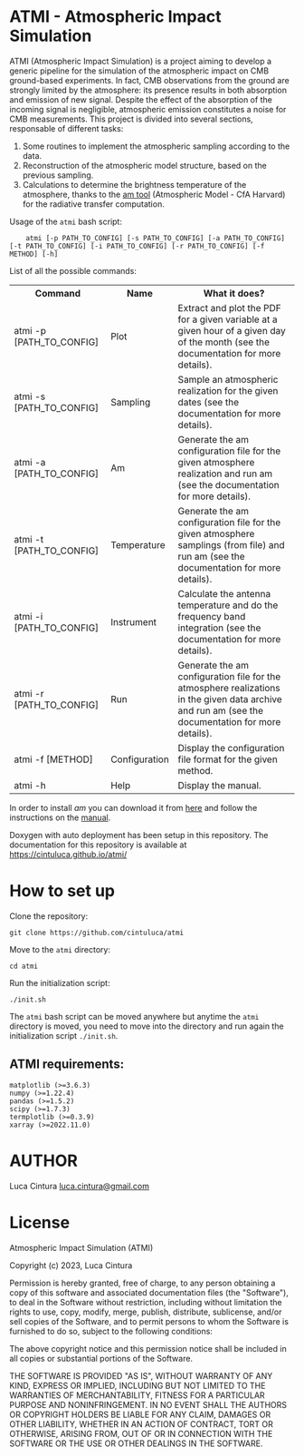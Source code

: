 # ATMI - Atmospheric Impact Simulation

ATMI (Atmospheric Impact Simulation) is a project aiming to develop a generic pipeline for the simulation of the atmospheric impact on CMB ground-based experiments. In fact, CMB observations from the ground are strongly limited by the atmosphere: its presence results in both absorption and emission of new signal. Despite the effect of the absorption of the incoming signal is negligible, atmospheric emission constitutes a noise for CMB measurements. 
This project is divided into several sections, responsable of different tasks:

1. Some routines to implement the atmospheric sampling according to the data.
2. Reconstruction of the atmospheric model structure, based on the previous sampling.
3. Calculations to determine the brightness temperature of the atmosphere, thanks to the <a href="https://lweb.cfa.harvard.edu/~spaine/am/">am tool</a> (Atmospheric Model - CfA Harvard) for the radiative transfer computation. 

Usage of the `atmi` bash script: 

```
	atmi [-p PATH_TO_CONFIG] [-s PATH_TO_CONFIG] [-a PATH_TO_CONFIG] [-t PATH_TO_CONFIG] [-i PATH_TO_CONFIG] [-r PATH_TO_CONFIG] [-f METHOD] [-h]
```

List of all the possible commands:

<table>
<tr><th>Command			            <th>Name		    <th>What it does?
<tr><td>atmi -p [PATH_TO_CONFIG]	<td>Plot	   	    <td>Extract and plot the PDF for a given variable at a given hour of a given day of the month (see the documentation for more details).
<tr><td>atmi -s [PATH_TO_CONFIG]	<td>Sampling	    <td>Sample an atmospheric realization for the given dates (see the documentation for more details).
<tr><td>atmi -a [PATH_TO_CONFIG]	<td>Am		        <td>Generate the am configuration file for the given atmosphere realization and run am (see the documentation for more details).
<tr><td>atmi -t [PATH_TO_CONFIG]	<td>Temperature	    <td>Generate the am configuration file for the given atmosphere samplings (from file) and run am (see the documentation for more details).
<tr><td>atmi -i [PATH_TO_CONFIG]	<td>Instrument      <td>Calculate the antenna temperature and do the frequency band integration (see the documentation for more details).
<tr><td>atmi -r [PATH_TO_CONFIG]	<td>Run		        <td>Generate the am configuration file for the atmosphere realizations in the given data archive and run am (see the documentation for more details).
<tr><td>atmi -f [METHOD]	        <td>Configuration   <td>Display the configuration file format for the given method.
<tr><td>atmi -h			            <td>Help		    <td>Display the manual.
</table>

In order to install <i>am</i> you can download it from <a href="https://zenodo.org/record/6774378">here</a> and follow the instructions on the <a href="https://zenodo.org/record/6774376">manual</a>.

Doxygen with auto deployment has been setup in this repository. The documentation for this repository is available at https://cintuluca.github.io/atmi/

# How to set up

Clone the repository:

`git clone https://github.com/cintuluca/atmi` <br/>

Move to the `atmi` directory:

`cd atmi` <br/>

Run the initialization script:

`./init.sh` <br/>

The `atmi` bash script can be moved anywhere but anytime the `atmi` directory is moved, you need to move into the directory and run again the initialization script `./init.sh`.

## ATMI requirements:

`matplotlib (>=3.6.3)` <br/>
`numpy (>=1.22.4)` <br/>
`pandas (>=1.5.2)` <br/>
`scipy (>=1.7.3)` <br/>
`termplotlib (>=0.3.9)` <br/>
`xarray (>=2022.11.0)` <br/>

# AUTHOR

Luca Cintura <luca.cintura@gmail.com> <br />

# License

Atmospheric Impact Simulation (ATMI)

Copyright (c) 2023, Luca Cintura

Permission is hereby granted, free of charge, to any person obtaining a copy
of this software and associated documentation files (the "Software"), to deal
in the Software without restriction, including without limitation the rights
to use, copy, modify, merge, publish, distribute, sublicense, and/or sell
copies of the Software, and to permit persons to whom the Software is
furnished to do so, subject to the following conditions:

The above copyright notice and this permission notice shall be included in all
copies or substantial portions of the Software.

THE SOFTWARE IS PROVIDED "AS IS", WITHOUT WARRANTY OF ANY KIND, EXPRESS OR
IMPLIED, INCLUDING BUT NOT LIMITED TO THE WARRANTIES OF MERCHANTABILITY,
FITNESS FOR A PARTICULAR PURPOSE AND NONINFRINGEMENT. IN NO EVENT SHALL THE
AUTHORS OR COPYRIGHT HOLDERS BE LIABLE FOR ANY CLAIM, DAMAGES OR OTHER
LIABILITY, WHETHER IN AN ACTION OF CONTRACT, TORT OR OTHERWISE, ARISING FROM,
OUT OF OR IN CONNECTION WITH THE SOFTWARE OR THE USE OR OTHER DEALINGS IN THE
SOFTWARE.
